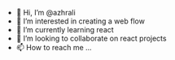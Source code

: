 - 👋 Hi, I’m @azhrali
- 👀 I’m interested in creating a web flow
- 🌱 I’m currently learning react
- 💞️ I’m looking to collaborate on react projects
- 📫 How to reach me ...

<!---
azhrali/azhrali is a ✨ special ✨ repository because its `README.md` (this file) appears on your GitHub profile.
You can click the Preview link to take a look at your changes.
--->
